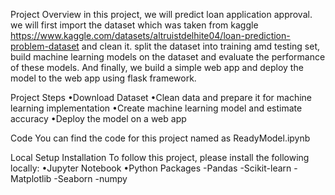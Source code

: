 Project Overview
in this project, we will predict loan application approval. we will first import the dataset which was taken from kaggle
https://www.kaggle.com/datasets/altruistdelhite04/loan-prediction-problem-dataset  and clean it. split the dataset into training amd testing set, build machine learning models on the dataset and evaluate the performance of these models. And finally, we build a simple web app and deploy the model to the web app using flask framework.

Project Steps
•Download Dataset
•Clean data and prepare it for machine learning implementation
•Create machine learning model and estimate accuracy
•Deploy the model on a web app


Code
You can find the code for this project named as ReadyModel.ipynb 

Local Setup
Installation
To follow this project, please install the following locally:
•Jupyter Notebook
•Python Packages
 -Pandas
 -Scikit-learn
 -Matplotlib
 -Seaborn
 -numpy
